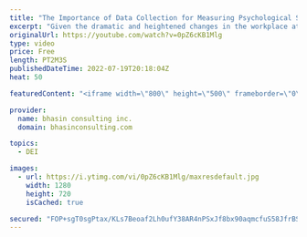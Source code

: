 ```yaml
---
title: "The Importance of Data Collection for Measuring Psychological Safety"
excerpt: "Given the dramatic and heightened changes in the workplace at this moment, leaders must tune in to the experiences their team members are having, especially if they want to cultivate psychological safety. In this video, DEI expert and bci’s CEO & Founder Ritu Bhasin shares how collecting data about your"
originalUrl: https://youtube.com/watch?v=0pZ6cKB1Mlg
type: video
price: Free
length: PT2M3S
publishedDateTime: 2022-07-19T20:18:04Z
heat: 50

featuredContent: "<iframe width=\"800\" height=\"500\" frameborder=\"0\" src=\"https://www.youtube.com/embed/0pZ6cKB1Mlg\" allow=\"accelerometer; autoplay; encrypted-media; gyroscope; picture-in-picture\" allowfullscreen></iframe>"

provider:
  name: bhasin consulting inc.
  domain: bhasinconsulting.com

topics:
  - DEI

images:
  - url: https://i.ytimg.com/vi/0pZ6cKB1Mlg/maxresdefault.jpg
    width: 1280
    height: 720
    isCached: true

secured: "FOP+sgT0sgPtax/KLs7Beoaf2Lh0ufY38AR4nPSxJf8bx90aqmcfuS58JfrBSoNTpqtAUMQWRnDhZ1LOE38dsJit8M58nbT/YfbwSp6eGMATeIscHTFW3PRmv10CXLM/ZDSCpC7ujabqd25fFUYebsPdewiykq20c+/QE6FayIHdaqxjA7UO4JAQkSal2pJR0FIgx8ERQ+gy6j++H9S2bwJg9VKe1NJZn9eSeQ1l4oYI+9Bi0L/qNtyPlID9z3JnR9Q8YQzco7fXtkdxImBLRP51h3iIuWxe+mVhaq0/srcpH5GIm58R7AE+RWHOf2CgE3+3h3IV6Q2WME+uHwzVXNSsX8qpRApeoBnK3HFBGZGKScsP7L5tmwXXq/Iiv7H0KZuaTidxp1A3Er4eTyoDXw==;nLAk0q4TfmCAqp/AcI+j2g=="
---
```


